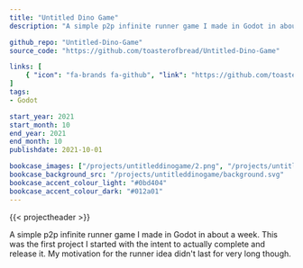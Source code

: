 ```yaml
---
title: "Untitled Dino Game"
description: "A simple p2p infinite runner game I made in Godot in about a week. This was the first project I started with the intent to actually complete and release it."

github_repo: "Untitled-Dino-Game"
source_code: "https://github.com/toasterofbread/Untitled-Dino-Game"

links: [
    { "icon": "fa-brands fa-github", "link": "https://github.com/toasterofbread/Untitled-Dino-Game", "label": "Repository" }
]
tags:
- Godot

start_year: 2021
start_month: 10
end_year: 2021
end_month: 10
publishdate: 2021-10-01

bookcase_images: ["/projects/untitleddinogame/2.png", "/projects/untitleddinogame/1.png", "/projects/untitleddinogame/0.gif"]
bookcase_background_src: "/projects/untitleddinogame/background.svg"
bookcase_accent_colour_light: "#0bd404"
bookcase_accent_colour_dark: "#012a01"
---
```


{{< projectheader >}}

A simple p2p infinite runner game I made in Godot in about a week.
This was the first project I started with the intent to actually complete and release it.
My motivation for the runner idea didn't last for very long though.